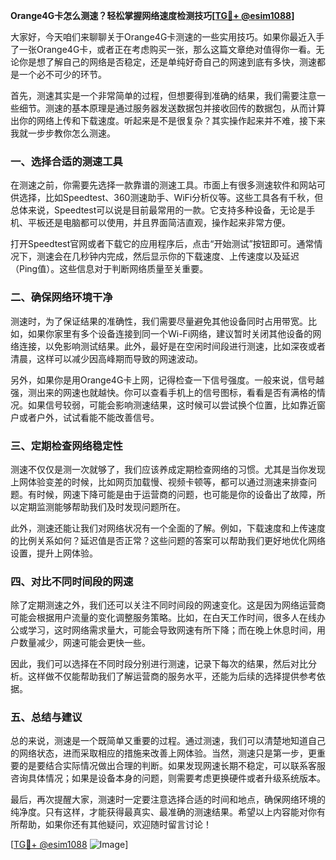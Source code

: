**Orange4G卡怎么测速？轻松掌握网络速度检测技巧[[TG💪+ @esim1088](https://t.me/s/esim1088)]**

大家好，今天咱们来聊聊关于Orange4G卡测速的一些实用技巧。如果你最近入手了一张Orange4G卡，或者正在考虑购买一张，那么这篇文章绝对值得你一看。无论你是想了解自己的网络是否稳定，还是单纯好奇自己的网速到底有多快，测速都是一个必不可少的环节。

首先，测速其实是一个非常简单的过程，但想要得到准确的结果，我们需要注意一些细节。测速的基本原理是通过服务器发送数据包并接收回传的数据包，从而计算出你的网络上传和下载速度。听起来是不是很复杂？其实操作起来并不难，接下来我就一步步教你怎么测速。

### 一、选择合适的测速工具

在测速之前，你需要先选择一款靠谱的测速工具。市面上有很多测速软件和网站可供选择，比如Speedtest、360测速助手、WiFi分析仪等。这些工具各有千秋，但总体来说，Speedtest可以说是目前最常用的一款。它支持多种设备，无论是手机、平板还是电脑都可以使用，并且界面简洁直观，操作起来非常方便。

打开Speedtest官网或者下载它的应用程序后，点击“开始测试”按钮即可。通常情况下，测速会在几秒钟内完成，然后显示你的下载速度、上传速度以及延迟（Ping值）。这些信息对于判断网络质量至关重要。

### 二、确保网络环境干净

测速时，为了保证结果的准确性，我们需要尽量避免其他设备同时占用带宽。比如，如果你家里有多个设备连接到同一个Wi-Fi网络，建议暂时关闭其他设备的网络连接，以免影响测试结果。此外，最好是在空闲时间段进行测速，比如深夜或者清晨，这样可以减少因高峰期而导致的网速波动。

另外，如果你是用Orange4G卡上网，记得检查一下信号强度。一般来说，信号越强，测出来的网速也就越快。你可以查看手机上的信号图标，看看是否有满格的情况。如果信号较弱，可能会影响测速结果，这时候可以尝试换个位置，比如靠近窗户或者户外，试试看能不能改善信号。

### 三、定期检查网络稳定性

测速不仅仅是测一次就够了，我们应该养成定期检查网络的习惯。尤其是当你发现上网体验变差的时候，比如网页加载慢、视频卡顿等，都可以通过测速来排查问题。有时候，网速下降可能是由于运营商的问题，也可能是你的设备出了故障，所以定期监测能够帮助我们及时发现问题所在。

此外，测速还能让我们对网络状况有一个全面的了解。例如，下载速度和上传速度的比例关系如何？延迟值是否正常？这些问题的答案可以帮助我们更好地优化网络设置，提升上网体验。

### 四、对比不同时间段的网速

除了定期测速之外，我们还可以关注不同时间段的网速变化。这是因为网络运营商可能会根据用户流量的变化调整服务策略。比如，在白天工作时间，很多人在线办公或学习，这时网络需求量大，可能会导致网速有所下降；而在晚上休息时间，用户数量减少，网速可能会更快一些。

因此，我们可以选择在不同时段分别进行测速，记录下每次的结果，然后对比分析。这样做不仅能帮助我们了解运营商的服务水平，还能为后续的选择提供参考依据。

### 五、总结与建议

总的来说，测速是一个既简单又重要的过程。通过测速，我们可以清楚地知道自己的网络状态，进而采取相应的措施来改善上网体验。当然，测速只是第一步，更重要的是要结合实际情况做出合理的判断。如果发现网速长期不稳定，可以联系客服咨询具体情况；如果是设备本身的问题，则需要考虑更换硬件或者升级系统版本。

最后，再次提醒大家，测速时一定要注意选择合适的时间和地点，确保网络环境的纯净度。只有这样，才能获得最真实、最准确的测速结果。希望以上内容能对你有所帮助，如果你还有其他疑问，欢迎随时留言讨论！

[[TG💪+ @esim1088](https://t.me/s/esim1088) ![Image](https://i.postimg.cc/4NQfJmqS/Snipaste-2025-05-13-00-14-12.png)]